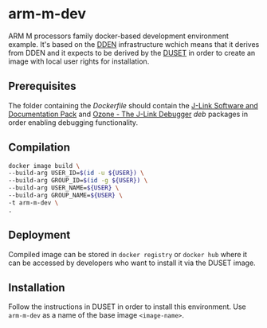 # arm-m-dev

ARM M processors family docker-based development environment example.
It's based on the [DDEN](https://hub.docker.com/repository/docker/psugrg/dden/general)
infrastructure wchich means that it derives from DDEN and it expects to be
derived by the [DUSET](https://github.com/psugrg/duset) in order to create
an image with local user rights for installation.

## Prerequisites

The folder containing the *Dockerfile* should contain the
[J-Link Software and Documentation Pack](https://www.segger.com/downloads/jlink/#J-LinkSoftwareAndDocumentationPack)
and [Ozone - The J-Link Debugger](https://www.segger.com/downloads/jlink/#Ozone)
*deb* packages in order enabling debugging functionality.

## Compilation

```bash
docker image build \
--build-arg USER_ID=$(id -u ${USER}) \
--build-arg GROUP_ID=$(id -g ${USER}) \
--build-arg USER_NAME=${USER} \
--build-arg GROUP_NAME=${USER} \
-t arm-m-dev \
.
```

## Deployment

Compiled image can be stored in `docker registry` or `docker hub` where it
can be accessed by developers who want to install it via the DUSET image.

## Installation

Follow the instructions in DUSET in order to install this environment. Use
`arm-m-dev` as a name of the base image `<image-name>`.
